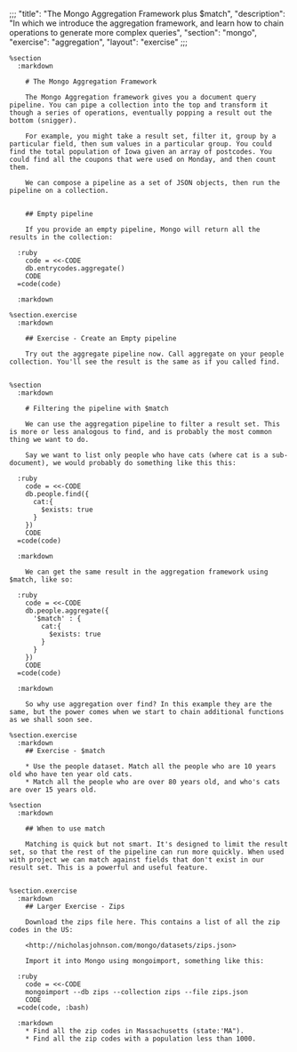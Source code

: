 ;;;
"title": "The Mongo Aggregation Framework plus $match",
"description": "In which we introduce the aggregation framework, and learn how to chain operations to generate more complex queries",
"section": "mongo",
"exercise": "aggregation",
"layout": "exercise"
;;;

    %section
      :markdown

        # The Mongo Aggregation Framework

        The Mongo Aggregation framework gives you a document query pipeline. You can pipe a collection into the top and transform it though a series of operations, eventually popping a result out the bottom (snigger).

        For example, you might take a result set, filter it, group by a particular field, then sum values in a particular group. You could find the total population of Iowa given an array of postcodes. You could find all the coupons that were used on Monday, and then count them.

        We can compose a pipeline as a set of JSON objects, then run the pipeline on a collection.


        ## Empty pipeline

        If you provide an empty pipeline, Mongo will return all the results in the collection:

      :ruby
        code = <<-CODE
        db.entrycodes.aggregate()
        CODE
      =code(code)

      :markdown

    %section.exercise
      :markdown

        ## Exercise - Create an Empty pipeline

        Try out the aggregate pipeline now. Call aggregate on your people collection. You'll see the result is the same as if you called find.


    %section
      :markdown

        # Filtering the pipeline with $match

        We can use the aggregation pipeline to filter a result set. This is more or less analogous to find, and is probably the most common thing we want to do.

        Say we want to list only people who have cats (where cat is a sub-document), we would probably do something like this this:

      :ruby
        code = <<-CODE
        db.people.find({
          cat:{
            $exists: true
          }
        })
        CODE
      =code(code)

      :markdown

        We can get the same result in the aggregation framework using $match, like so:

      :ruby
        code = <<-CODE
        db.people.aggregate({
          '$match' : {
            cat:{
              $exists: true
            }
          }
        })
        CODE
      =code(code)

      :markdown

        So why use aggregation over find? In this example they are the same, but the power comes when we start to chain additional functions as we shall soon see.

    %section.exercise
      :markdown
        ## Exercise - $match

        * Use the people dataset. Match all the people who are 10 years old who have ten year old cats.
        * Match all the people who are over 80 years old, and who's cats are over 15 years old.

    %section
      :markdown

        ## When to use match

        Matching is quick but not smart. It's designed to limit the result set, so that the rest of the pipeline can run more quickly. When used with project we can match against fields that don't exist in our result set. This is a powerful and useful feature.


    %section.exercise
      :markdown
        ## Larger Exercise - Zips

        Download the zips file here. This contains a list of all the zip codes in the US:

        <http://nicholasjohnson.com/mongo/datasets/zips.json>

        Import it into Mongo using mongoimport, something like this:

      :ruby
        code = <<-CODE
        mongoimport --db zips --collection zips --file zips.json
        CODE
      =code(code, :bash)

      :markdown
        * Find all the zip codes in Massachusetts (state:'MA").
        * Find all the zip codes with a population less than 1000.
